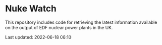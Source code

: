 # Nuke Watch

This repository includes code for retrieving the latest information available on the output of EDF nuclear power plants in the UK.

Last updated: 2022-06-18 06:10